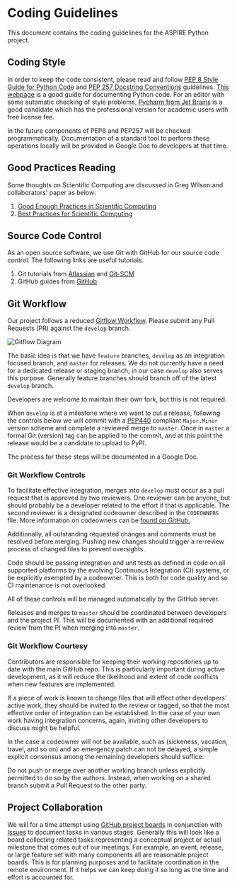 
# Coding Guidelines

This document contains the coding guidelines for the ASPIRE Python project.

## Coding Style

In order to keep the code consistent, please read and follow [PEP 8 Style Guide for Python Code](https://www.python.org/dev/peps/pep-0008)
and [PEP 257 Docstring Conventions](https://www.python.org/dev/peps/pep-0257/) guidelines. [This webpage](https://realpython.com/documenting-python-code/) is a good guide for documenting Python code.
For an editor with some automatic checking of style problems, [Pycharm from Jet Brains](https://www.jetbrains.com/pycharm/)
is a good candidate which has the professional version for academic users with free license fee.

In the future components of PEP8 and PEP257 will be checked programmatically.  Documentation of a standard tool to perform
these operations locally will be provided in Google Doc to developers at that time.

## Good Practices Reading

Some thoughts on Scientific Computing are discussed in Greg Wilson and collaborators' paper as below:

 1. [Good Enough Practices in Scientific Computing]( https://doi.org/10.1371/journal.pcbi.1005510)
 2. [Best Practices for Scientific Computing]( https://doi.org/10.1371/journal.pbio.1001745)

## Source Code Control

As an open source software, we use Git with GitHub for our source code control.
The following links are useful tutorials.
1. Git tutorials from [Atlassian](https://www.atlassian.com/git/tutorials) and [Git-SCM](https://git-scm.com/docs/gittutorial)
2. GitHub guides from [GitHub](https://guides.github.com/)

## Git Workflow

Our project follows a reduced [Gitflow Workflow](https://www.atlassian.com/git/tutorials/comparing-workflows/gitflow-workflow).
Please submit any Pull Requests (PR) against the `develop` branch.

![Gitflow Diagram](https://wac-cdn.atlassian.com/dam/jcr:61ccc620-5249-4338-be66-94d563f2843c/05%20(2).svg?cdnVersion=357)

The basic idea is that we have `feature` branches,  `develop` as an integration focused branch, and `master` for releases.
We do not currently have a need for a dedicated release or staging branch; in our case `develop` also serves this purpose.
Generally feature branches should branch off of the latest `develop` branch.

Developers are welcome to maintain their own fork, but this is not required.

When `develop` is at a milestone where we want to cut a release,
following the controls below we will commit with a
[PEP440](https://www.python.org/dev/peps/pep-0440/)
compliant `Major.Minor` version scheme
and complete a reviewed merge to `master`.
Once in `master` a formal Git (version) tag can be applied to the commit,
and at this point the release would be a candidate to upload to PyPI.

The process for these steps will be documented in a Google Doc.

###  Git Workflow Controls

To facilitate effective integration, merges into `develop` must occur as a pull request that is approved by two reviewers.
One reviewer can be anyone, but should probably be a developer related to the effort if that is applicable.
The second reviewer is a designated codeowner described in the `CODEOWNERS` file.
More information on codeowners can be [found on GitHub.](https://help.github.com/en/github/creating-cloning-and-archiving-repositories/about-code-owners)

Additionally, all outstanding requested changes and comments must be resolved before merging.  Pushing new changes should trigger
a re-review process of changed files to prevent oversights.

Code should be passing integration and unit tests as defined in code on all
supported platforms by the evolving Continuous Integration (CI) systems,
or be explicitly exempted by a codeowner.
This is both for code quality and so CI maintenance is not overlooked.

All of these controls will be managed automatically by the GitHub server.

Releases and merges to `master` should be coordinated between developers and the project PI.
This will be documented with an additional required review from the PI when merging into `master`.

### Git Workflow Courtesy

Contributors are responsible for keeping their working repositories up to date with the main GitHub repo.
This is particularly important during active development,
as it will reduce the likelihood and extent of code conflicts
when new features are implemented.

If a piece of work is known to change files that will effect other developers' active work, they should be invited to the review or tagged,
so that the most effective order of integration can be established.  In the case of your own work having integration
concerns, again, inviting other developers to discuss might be helpful.

In the case a codeowner will not be available, such as (sickeness, vacation, travel, and so on)
and an emergency patch can not be delayed, a simple explicit consensus among
the remaining developers should suffice.

Do not push or merge over another working branch unless explicitly permitted to do so by the authors.
Instead, when working on a shared branch submit a Pull Request to the other party.

## Project Collaboration

We will for a time attempt using
[GitHub project boards](https://help.github.com/en/github/managing-your-work-on-github/about-project-boards)
in conjunction with
[Issues](https://help.github.com/en/github/managing-your-work-on-github/about-issues)
to document tasks in various stages.
Generally this will look like a board collecting related tasks representing a conceptual project or
actual milestone that comes out of our meetings.  For example, an event, release, or large feature set
with many components all are reasonable project boards.  This is for planning purposes and to facilitate coordination
in the remote environment. If it helps we can keep doing it so long as the time and effort is accounted for.

